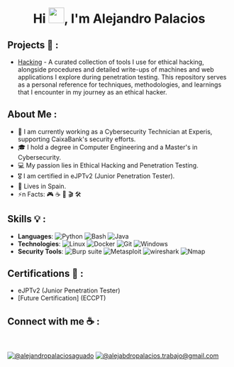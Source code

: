 <h1 align="center">Hi <img src="https://media.giphy.com/media/hvRJCLFzcasrR4ia7z/giphy.gif" width="35">, I'm Alejandro Palacios</h1>

## Projects 🚀 :
- [Hacking](https://github.com/Newolfdark-cmd/Hacking/tree/main/Hacking/Maquinas/Docker-labs) - A curated collection of tools I use for ethical hacking, alongside procedures and detailed write-ups of machines and web applications I explore during penetration testing. This repository serves as a personal reference for techniques, methodologies, and learnings that I encounter in my journey as an ethical hacker.


## About Me :

- 🏢  I am currently working as a Cybersecurity Technician at Experis, supporting CaixaBank's security efforts.
- 🎓 I hold a degree in Computer Engineering and a Master's in Cybersecurity.
- 💻 My passion lies in Ethical Hacking and Penetration Testing.
- 🎖️ I am certified in eJPTv2 (Junior Penetration Tester).
- 🏡 Lives in Spain.
- ⚡n Facts: 🎮 ☕ 🔐 🎬 🛠️


## Skills 💡 :
- **Languages**:  ![Python](https://img.shields.io/badge/Python-217346?style=for-the-badge&logo=python&logoColor=yellow) ![Bash](https://img.shields.io/badge/Bash-239120?style=for-the-badge&logo=gnubash&logoColor=white) ![Java](https://img.shields.io/badge/Java-ED8B00?style=for-the-badge&logo=javascript&logoColor=white)
- **Technologies**: ![Linux](https://img.shields.io/badge/Linux-ED8B00?style=for-the-badge&logo=linux&logoColor=black) ![Docker](https://img.shields.io/badge/Docker-2D8CFF?style=for-the-badge&logo=docker&logoColor=white) ![Git](https://img.shields.io/badge/Git-217346?style=for-the-badge&logo=git&logoColor=white) ![Windows](https://img.shields.io/badge/Windows-239120?style=for-the-badge&logo=gitforwindows&logoColor=white)
- **Security Tools**: ![Burp suite](https://img.shields.io/badge/BurpSuite-D14836?style=for-the-badge&logo=burpsuite&logoColor=white) ![Metasploit](https://img.shields.io/badge/Metasploit-217346?style=for-the-badge&logo=Metasploit&logoColor=white) ![wireshark](https://img.shields.io/badge/wireshark-666666?style=for-the-badge&logo=wireshark&logoColor=white) ![Nmap](https://img.shields.io/badge/Nmap-2D8CFF?style=for-the-badge&logo=Nmap&logoColor=white)


## Certifications 📜 :
- eJPTv2 (Junior Penetration Tester)
- [Future Certification] (ECCPT)

## Connect with me ☕ :

<br>

 [![@alejandropalaciosaguado](https://img.icons8.com/fluency/48/000000/linkedin.png "@alejandropalaciosaguado")](https://www.linkedin.com/in/alejandro-palacios-aguado-49951b225/) [![@alejabdropalacios.trabajo@gmail.com](https://img.icons8.com/fluency/48/000000/apple-mail.png "@alejandropalacios.trabajo@gmail.com")](alejandropalacios.trabajo@gmail.com)


